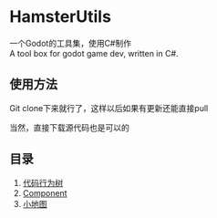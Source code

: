 # HamsterUtils
一个Godot的工具集，使用C#制作  
A tool box for godot game dev, written in C#.

## 使用方法
Git clone下来就行了，这样以后如果有更新还能直接pull

当然，直接下载源代码也是可以的

## 目录
1. [代码行为树](behavior_tree/Doc.md)
2. [Component](component/Doc.md)
3. [小地图](minimap/Doc.md)